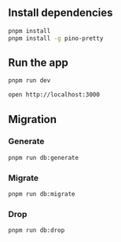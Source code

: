 ## Install dependencies

```bash
pnpm install
pnpm install -g pino-pretty
```

## Run the app

```bash
pnpm run dev
```

```bash
open http://localhost:3000
```

## Migration

### Generate

```bash
pnpm run db:generate
```

### Migrate

```bash
pnpm run db:migrate
```

### Drop

```bash
pnpm run db:drop
```
